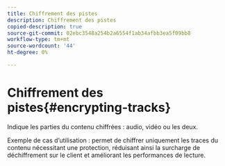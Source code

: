 ```yaml
---
title: Chiffrement des pistes
description: Chiffrement des pistes
copied-description: true
source-git-commit: 02ebc3548a254b2a6554f1ab34afbb3ea5f09bb8
workflow-type: tm+mt
source-wordcount: '44'
ht-degree: 0%

---
```


# Chiffrement des pistes{#encrypting-tracks}

Indique les parties du contenu chiffrées : audio, vidéo ou les deux.

Exemple de cas d’utilisation : permet de chiffrer uniquement les traces du contenu nécessitant une protection, réduisant ainsi la surcharge de déchiffrement sur le client et améliorant les performances de lecture.
